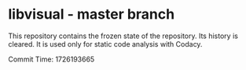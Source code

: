 # libvisual - master branch

This repository contains the frozen state of the repository.
Its history is cleared. It is used only for static code
analysis with Codacy.

Commit Time: 1726193665